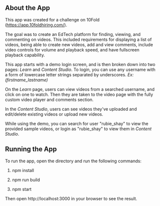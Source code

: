 ## About the App

This app was created for a challenge on 10Fold (https://app.10foldhiring.com/).

The goal was to create an EdTech platform for finding, viewing, and commenting on videos. This included requirements for displaying a list of videos, being able to create new videos, add and view comments, include video controls for volume and playback speed, and have fullscreen playback capability.

This app starts with a demo login screen, and is then broken down into two pages: *Learn* and *Content Studio*. To login, you can use any username with a form of lowercase letter strings separated by underscores. *Ex: (firstname_lastname)*

On the *Learn* page, users can view videos from a searched username, and click on one to watch. Then they are taken to the video page with the fully custom video player and comments section.

In the *Content Studio*, users can see videos they've uploaded and edit/delete existing videos or upload new videos.

While using the demo, you can search for user "rubie_shay" to view the provided sample videos, or login as "rubie_shay" to view them in *Content Studio*.


## Running the App

To run the app, open the directory and run the following commands:

1) npm install

2) npm run build

3) npm start

Then open http://localhost:3000 in your browser to see the result.